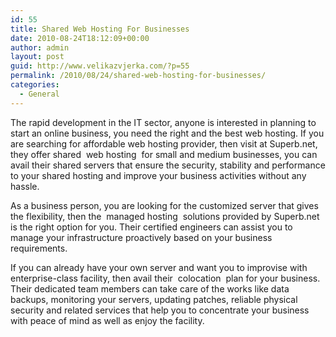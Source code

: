 ```yaml
---
id: 55
title: Shared Web Hosting For Businesses
date: 2010-08-24T18:12:09+00:00
author: admin
layout: post
guid: http://www.velikazvjerka.com/?p=55
permalink: /2010/08/24/shared-web-hosting-for-businesses/
categories:
  - General
---
```

The rapid development in the IT sector, anyone is interested in planning to start an online business, you need the right and the best web hosting. If you are searching for affordable web hosting provider, then visit at Superb.net, they offer shared &nbsp;web hosting&nbsp; for small and medium businesses, you can avail their shared servers that ensure the security, stability and performance to your shared hosting and improve your business activities without any hassle.

As a business person, you are looking for the customized server that gives the flexibility, then the &nbsp;managed hosting&nbsp; solutions provided by Superb.net is the right option for you. Their certified engineers can assist you to manage your infrastructure proactively based on your business requirements.

If you can already have your own server and want you to improvise with enterprise-class facility, then avail their &nbsp;colocation&nbsp; plan for your business. Their dedicated team members can take care of the works like data backups, monitoring your servers, updating patches, reliable physical security and related services that help you to concentrate your business with peace of mind as well as enjoy the facility.
